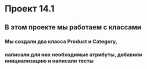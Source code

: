 # Проект 14.1
## В этом проекте мы работаем с классами
### Мы создали два класса Product и Category, 
### написали для них необходимые атрибуты, добавили инициализацию и написали тесты